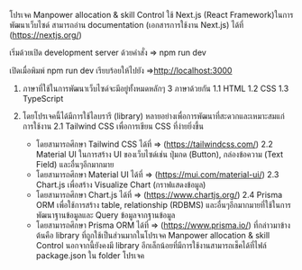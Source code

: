 โปรเจค Manpower allocation & skill Control ใช้ Next.js (React Framework)ในการพัฒนาเว็บไซด์ สามารถอ่าน documentation (เอกสารการใช้งาน Next.js) ได้ที่ (https://nextjs.org/)

เริ่มด้วยเปิด development server ด้วยคำสั่ง
=>
npm run dev

เปิดเมื่อพิมพ์ npm run dev เรียบร้อยให้ไปยัง =>[http://localhost:3000](http://localhost:3000)

1. ภาษาที่ใช้ในการพัฒนาเว็บไซด์จะมีอยู่ทั้งหมดหลักๆ 3 ภาษาด้วยกัน
   1.1 HTML
   1.2 CSS
   1.3 TypeScript

2. โดยโปรเจคนี้ได้มีการใช้ไลบรารี (library) หลายอย่างเพื่อการพัฒนาที่สะดวกและเหมาะสมแก่การใช้งาน
   2.1 Tailwind CSS เพื่อการเขียน CSS ที่ง่ายยิ่งขึ้น
   - โดยสามารถศึกษา Tailwind CSS ได้ที่ => (https://tailwindcss.com/)
     2.2 Material UI ในการสร้าง UI ของเว็บไซด์เช่น ปุ่มกด (Button), กล่องข้อความ (Text Field) และอื่นๆอีกมากมาย
   - โดยสามารถศึกษา Material UI ได้ที่ => (https://mui.com/material-ui/)
     2.3 Chart.js เพื่อสร้าง Visualize Chart (กราฟแสดงข้อมูล)
   - โดยสามารถศึกษา Chart.js ได้ที่ => (https://www.chartjs.org/)
     2.4 Prisma ORM เพื่อใช้การสร้าง table, relationship (RDBMS) และอื่นๆอีกมากมายที่ใช้ในการพัฒนาฐานข้อมูลและ Query ข้อมูลจากฐานข้อมูล
   - โดยสามารถศึกษา Prisma ORM ได้ที่ => (https://www.prisma.io/)
     ที่กล่าวมาข้างต้นคือ library ที่ถูกใช้เป็นส่วนมากในโปรเจค Manpower allocation & skill Control
     นอกจากนี้ยังคงมี library อีกเล็กน้อยที่มีการใช้งานสามารถเช็คได้ที่ไฟล์ package.json ใน folder โปรเจค
